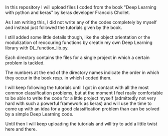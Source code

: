 In this repository I will upload files I coded from the book "Deep Learning with python and keras" by keras developer Francois Chollet.

As I am writing this, I did not write any of the codes completely by myself and instead just followed the tutorials given by the book.

I still added some little details though, like the object orientation or the modulization of reoccuring functions by creatin my own Deep Learning library with DL_function_lib.py.

Each directory contains the files for a single project in which a certain problem is tackled.

The numbers at the end of the directory names indicate the order in which they occur in the book resp. in which I coded them.

I will keep following the tutorials until I got in contact with all the most common classification problems, but at the moment I feel really comfortable to be able
to write the code for a little project myself (admittedly not very hard with such a powerful framework as keras) and will use the time to come up with an idea for a good classification problem than can be solved by a simple Deep Learning code.

Until then I will keep uploading the tutorials and will try to add a little twist here and there.
